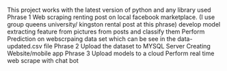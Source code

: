 This project works with the latest version of python and any library used                                                                                                                                                                                         Phrase 1
Web scraping renting post on local facebook marketplace. (I use group queens university/ kingston rental post at this phrase)
develop model extracting feature from pictures from posts and classify them
Perform Prediction on webscrpaing data set which can be see in the data-updated.csv file
Phrase 2
Upload the dataset to MYSQL Server
Creating Website/mobile app
Phrase 3
Upload models to a cloud
Perform real time web scrape with chat bot
